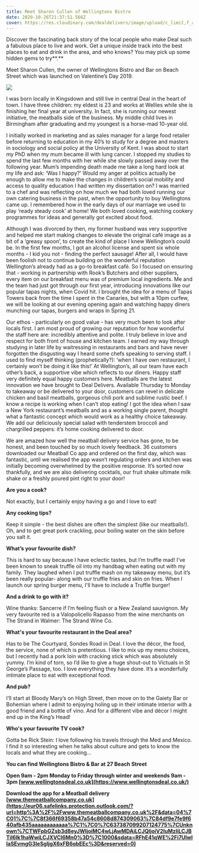 ```yaml
---
title: Meet Sharon Cullen of Wellingtons Bistro
date: 2020-10-26T21:37:51.566Z
cover: https://res.cloudinary.com/dealdelivers/image/upload/c_limit,f_auto,q_80,w_500/v1603749429/wellingtons_etfn7l.png
---
```

Discover the fascinating back story of the local people who make Deal such a fabulous place to live and work. Get a unique inside track into the best places to eat and drink in the area, and who knows? You may pick up some hidden gems to try**.** 

Meet Sharon Cullen, the owner of Wellingtons Bistro and Bar on Beach Street which was launched on Valentine’s Day 2019. 

![](https://res.cloudinary.com/dealdelivers/image/upload/c_limit,f_auto,q_80,w_500/v1603749712/image_s1rjmf.png)

I was born locally in Kingsdown and still live in central Deal in the heart of town. I have three children: my eldest is 23 and works at Wellies while she is finishing her final year at university. In fact, she is running our newest initiative, the meatballs side of the business. My middle child lives in Birmingham after graduating and my youngest is a horse-mad 10-year old.

I initially worked in marketing and as sales manager for a large food retailer before returning to education in my 40’s to study for a degree and masters in sociology and social policy at the University of Kent. I was about to start my PhD when my mum became ill with lung cancer. I stopped my studies to spend the last few months with her while she slowly passed away over the following year. Mum’s impending death made me take a long hard look at my life and ask: ‘Was I happy?’ Would my anger at politics actually be enough to allow me to make the changes in children’s social mobility and access to quality education I had written my dissertation on? I was married to a chef and was reflecting on how much we had both loved running our own catering business in the past, when the opportunity to buy Wellingtons came up. I remembered how in the early days of our marriage we used to play ‘ready steady cook’ at home! We both loved cooking, watching cookery programmes for ideas and generally got excited about food.

Although I was divorced by then, my former husband was very supportive and helped me start making changes to elevate the original café image as a bit of a ‘greasy spoon’, to create the kind of place I knew Wellington’s could be. In the first few months, I got an alcohol license and spent six whole months - I kid you not - finding the perfect sausage! After all, I would have been foolish not to continue building on the wonderful reputation Wellington’s already had as a go-to breakfast café. So I focused on ensuring that - working in partnership with Rook’s Butchers and other suppliers, every item on our breakfast menu was of premium local ingredients. Me and the team had just got through our first year, introducing innovations like our popular tapas nights, when Covid hit. I brought the idea for a menu of Tapas Towers back from the time I spent in the Canaries, but with a 10pm curfew, we will be looking at our evening opening again and watching happy diners munching our tapas, burgers and wraps in Spring 21.

Our ethos - particularly on good value - has very much been to look after locals first. I am most proud of growing our reputation for how wonderful the staff here are: incredibly attentive and polite. I truly believe in love and respect for both front of house and kitchen team. I earned my way through studying in later life by waitressing in restaurants and bars and have never forgotten the disgusting way I heard some chefs speaking to serving staff. I used to find myself thinking (prophetically?): ‘when I have own restaurant, I certainly won’t be doing it like this!’ At Wellington’s, all our team have each other’s back, a supportive vibe which reflects to our diners. Happy staff very definitely equal happy customers here. Meatballs are the latest innovation we have brought to Deal Delivers. Available Thursday to Monday to takeaway or be delivered to your door, customers can revel in delicate chicken and basil meatballs, gorgeous chili pork and sublime rustic beef. I know a recipe is working when I can’t stop eating! I got the idea when I saw a New York restaurant’s meatballs and as a working single parent, thought what a fantastic concept which would work as a healthy choice takeaway. We add our deliciously special salad with tenderstem broccoli and chargrilled peppers: it’s home cooking delivered to door.

We are amazed how well the meatball delivery service has gone, to be honest, and been touched by so much lovely feedback. 36 customers downloaded our Meatball Co app and ordered on the first day, which was fantastic, until we realised the app wasn’t regulating orders and kitchen was initially becoming overwhelmed by the positive response. It’s sorted now thankfully, and we are also delivering cocktails, our fruit shake ultimate milk shake or a freshly poured pint right to your door!

**Are you a cook?**

Not exactly, but I certainly enjoy having a go and I love to eat!

**Any cooking tips?**

Keep it simple - the best dishes are often the simplest (like our meatballs!). Oh, and to get great pork crackling, pour boiling water on the skin before you salt it.

**What’s your favourite dish?**

This is hard to say because I have eclectic tastes, but I’m truffle mad! I’ve been known to sneak truffle oil into my handbag when eating out with my family. They laughed when I put truffle mash on my takeaway menu, but it’s been really popular- along with our truffle fries and skin on fries. When I launch our spring burger menu, I'll have to include a Truffle burger! 

**And a drink to go with it?**

Wine thanks: Sancerre if I’m feeling flush or a New Zealand sauvignon. My very favourite red is a Valopolicello Rapasso from the wine merchants on The Strand in Walmer: The Strand Wine Co.

**What's your favourite restaurant in the Deal area?**

Has to be The Courtyard, Sondes Road in Deal. I love the décor, the food, the service, none of which is pretentious. I like to mix up my menu choices, but I recently had a pork loin with cracking stick which was absolutely yummy. I’m kind of torn, so I’d like to give a huge shout-out to Victuals in St George’s Passage, too. I love everything they have done. It’s a wonderfully intimate place to eat with exceptional food.

**And pub?**

I’ll start at Bloody Mary’s on High Street, then move on to the Gaiety Bar or Bohemian where I admit to enjoying holing up in their intimate interior with a good friend and a bottle of vino. And for a different vibe and décor I might end up in the King’s Head!

**Who's your favourite TV cook?**

Gotta be Rick Stein: I love following his travels through the Med and Mexico. I find it so interesting when he talks about culture and gets to know the locals and what they are cooking…

**You can find Wellingtons Bistro & Bar at 27 Beach Street**

**Open 9am - 2pm Monday to Friday through winter and weekends 9am - 3pm  [www.wellingtonsdeal.co.uk](https://www.wellingtonsdeal.co.uk/)**

**Download the app for a Meatball delivery [www.themeatballcompany.co.uk](https://eur06.safelinks.protection.outlook.com/?url=http%3A%2F%2Fwww.themeatballcompany.co.uk%2F&data=04%7C01%7C%7C8f366f69358b47a54c8608d874309063%7C84df9e7fe9f640afb435aaaaaaaaaaaa%7C1%7C0%7C637387099207124775%7CUnknown%7CTWFpbGZsb3d8eyJWIjoiMC4wLjAwMDAiLCJQIjoiV2luMzIiLCJBTiI6Ik1haWwiLCJXVCI6Mn0%3D%7C1000&sdata=RFhE41qWE%2Fi7UIwIlaSEvmgG3IeSgljgX6xFB6obEEc%3D&reserved=0)**